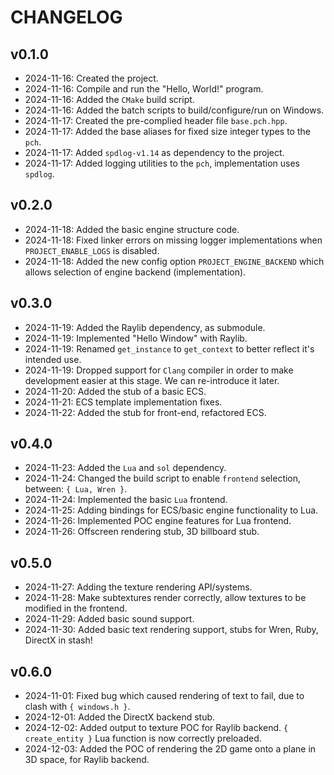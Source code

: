 # CHANGELOG

## v0.1.0
- 2024-11-16: Created the project.
- 2024-11-16: Compile and run the "Hello, World!" program.
- 2024-11-16: Added the `CMake` build script.
- 2024-11-16: Added the batch scripts to build/configure/run on Windows.
- 2024-11-17: Created the pre-complied header file `base.pch.hpp`.
- 2024-11-17: Added the base aliases for fixed size integer types to the `pch`.
- 2024-11-17: Added `spdlog-v1.14` as dependency to the project.
- 2024-11-17: Added logging utilities to the `pch`, implementation uses `spdlog`.

## v0.2.0
- 2024-11-18: Added the basic engine structure code.
- 2024-11-18: Fixed linker errors on missing logger implementations when `PROJECT_ENABLE_LOGS`
  is disabled.
- 2024-11-18: Added the new config option `PROJECT_ENGINE_BACKEND` which allows selection of
  engine backend (implementation).

## v0.3.0
- 2024-11-19: Added the Raylib dependency, as submodule.
- 2024-11-19: Implemented "Hello Window" with Raylib.
- 2024-11-19: Renamed `get_instance` to `get_context` to better reflect it's intended use.
- 2024-11-19: Dropped support for `Clang` compiler in order to make development easier at this
  stage. We can re-introduce it later.
- 2024-11-20: Added the stub of a basic ECS.
- 2024-11-21: ECS template implementation fixes.
- 2024-11-22: Added the stub for front-end, refactored ECS.

## v0.4.0
- 2024-11-23: Added the `Lua` and `sol` dependency.
- 2024-11-24: Changed the build script to enable `frontend` selection, between: `{ Lua, Wren }`.
- 2024-11-24: Implemented the basic `Lua` frontend.
- 2024-11-25: Adding bindings for ECS/basic engine functionality to Lua.
- 2024-11-26: Implemented POC engine features for Lua frontend.
- 2024-11-26: Offscreen rendering stub, 3D billboard stub.

## v0.5.0
- 2024-11-27: Adding the texture rendering API/systems.
- 2024-11-28: Make subtextures render correctly, allow textures to be modified in the frontend.
- 2024-11-29: Added basic sound support.
- 2024-11-30: Added basic text rendering support, stubs for Wren, Ruby, DirectX in stash!

## v0.6.0
- 2024-11-01: Fixed bug which caused rendering of text to fail, due to clash with `{ windows.h }`.
- 2024-12-01: Added the DirectX backend stub.
- 2024-12-02: Added output to texture POC for Raylib backend. `{ create_entity }` Lua function
  is now correctly preloaded.
- 2024-12-03: Added the POC of rendering the 2D game onto a plane in 3D space, for Raylib backend.
